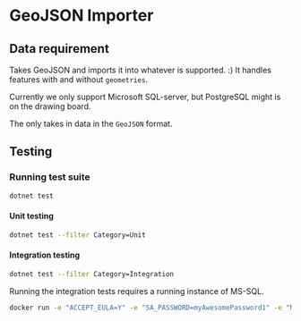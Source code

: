 # GeoJSON Importer

## Data requirement

Takes GeoJSON and imports it into whatever is supported. :) It handles features with and without `geometries`.

Currently we only support Microsoft SQL-server, but PostgreSQL might is on the drawing board.

The only takes in data in the `GeoJSON` format.
## Testing

### Running test suite

```sh
dotnet test
```

#### Unit testing

```sh
dotnet test --filter Category=Unit
```

#### Integration testing

```sh
dotnet test --filter Category=Integration
```

Running the integration tests requires a running instance of MS-SQL.

```sh
docker run -e "ACCEPT_EULA=Y" -e "SA_PASSWORD=myAwesomePassword1" -e "MSSQL_AGENT_ENABLED=True"  -p 1433:1433 -d  mcr.microsoft.com/mssql/server:2019-CU13-ubuntu-20.04
```
